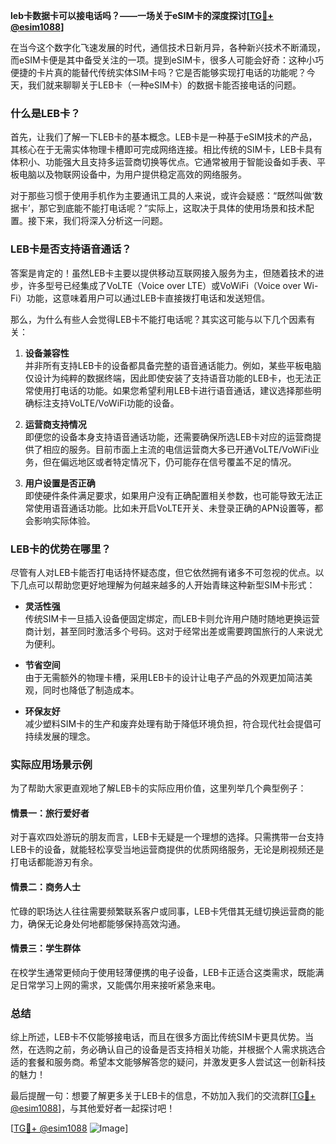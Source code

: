 **leb卡数据卡可以接电话吗？——一场关于eSIM卡的深度探讨[[TG💪+ @esim1088](https://t.me/s/esim1088)]**

在当今这个数字化飞速发展的时代，通信技术日新月异，各种新兴技术不断涌现，而eSIM卡便是其中备受关注的一项。提到eSIM卡，很多人可能会好奇：这种小巧便捷的卡片真的能替代传统实体SIM卡吗？它是否能够实现打电话的功能呢？今天，我们就来聊聊关于LEB卡（一种eSIM卡）的数据卡能否接电话的问题。

### 什么是LEB卡？

首先，让我们了解一下LEB卡的基本概念。LEB卡是一种基于eSIM技术的产品，其核心在于无需实体物理卡槽即可完成网络连接。相比传统的SIM卡，LEB卡具有体积小、功能强大且支持多运营商切换等优点。它通常被用于智能设备如手表、平板电脑以及物联网设备中，为用户提供稳定高效的网络服务。

对于那些习惯于使用手机作为主要通讯工具的人来说，或许会疑惑：“既然叫做‘数据卡’，那它到底能不能打电话呢？”实际上，这取决于具体的使用场景和技术配置。接下来，我们将深入分析这一问题。

### LEB卡是否支持语音通话？

答案是肯定的！虽然LEB卡主要以提供移动互联网接入服务为主，但随着技术的进步，许多型号已经集成了VoLTE（Voice over LTE）或VoWiFi（Voice over Wi-Fi）功能，这意味着用户可以通过LEB卡直接拨打电话和发送短信。

那么，为什么有些人会觉得LEB卡不能打电话呢？其实这可能与以下几个因素有关：

1. **设备兼容性**  
并非所有支持LEB卡的设备都具备完整的语音通话能力。例如，某些平板电脑仅设计为纯粹的数据终端，因此即使安装了支持语音功能的LEB卡，也无法正常使用打电话的功能。如果您希望利用LEB卡进行语音通话，建议选择那些明确标注支持VoLTE/VoWiFi功能的设备。

2. **运营商支持情况**  
即便您的设备本身支持语音通话功能，还需要确保所选LEB卡对应的运营商提供了相应的服务。目前市面上主流的电信运营商大多已开通VoLTE/VoWiFi业务，但在偏远地区或者特定情况下，仍可能存在信号覆盖不足的情况。

3. **用户设置是否正确**  
即使硬件条件满足要求，如果用户没有正确配置相关参数，也可能导致无法正常使用语音通话功能。比如未开启VoLTE开关、未登录正确的APN设置等，都会影响实际体验。

### LEB卡的优势在哪里？

尽管有人对LEB卡能否打电话持怀疑态度，但它依然拥有诸多不可忽视的优点。以下几点可以帮助您更好地理解为何越来越多的人开始青睐这种新型SIM卡形式：

- **灵活性强**  
传统SIM卡一旦插入设备便固定绑定，而LEB卡则允许用户随时随地更换运营商计划，甚至同时激活多个号码。这对于经常出差或需要跨国旅行的人来说尤为便利。
  
- **节省空间**  
由于无需额外的物理卡槽，采用LEB卡的设计让电子产品的外观更加简洁美观，同时也降低了制造成本。

- **环保友好**  
减少塑料SIM卡的生产和废弃处理有助于降低环境负担，符合现代社会提倡可持续发展的理念。

### 实际应用场景示例

为了帮助大家更直观地了解LEB卡的实际应用价值，这里列举几个典型例子：

#### 情景一：旅行爱好者
对于喜欢四处游玩的朋友而言，LEB卡无疑是一个理想的选择。只需携带一台支持LEB卡的设备，就能轻松享受当地运营商提供的优质网络服务，无论是刷视频还是打电话都能游刃有余。

#### 情景二：商务人士
忙碌的职场达人往往需要频繁联系客户或同事，LEB卡凭借其无缝切换运营商的能力，确保无论身处何地都能够保持高效沟通。

#### 情景三：学生群体
在校学生通常更倾向于使用轻薄便携的电子设备，LEB卡正适合这类需求，既能满足日常学习上网的需求，又能偶尔用来接听紧急来电。

### 总结

综上所述，LEB卡不仅能够接电话，而且在很多方面比传统SIM卡更具优势。当然，在选购之前，务必确认自己的设备是否支持相关功能，并根据个人需求挑选合适的套餐和服务商。希望本文能够解答您的疑问，并激发更多人尝试这一创新科技的魅力！

最后提醒一句：想要了解更多关于LEB卡的信息，不妨加入我们的交流群[[TG💪+ @esim1088](https://t.me/s/esim1088)]，与其他爱好者一起探讨吧！

[[TG💪+ @esim1088](https://t.me/s/esim1088) ![Image](https://i.postimg.cc/4NQfJmqS/Snipaste-2025-05-13-00-14-12.png)]